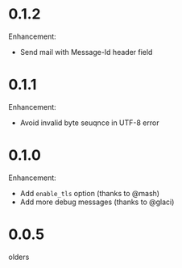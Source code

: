 # 0.1.2

Enhancement:

* Send mail with Message-Id header field

# 0.1.1

Enhancement:

* Avoid invalid byte seuqnce in UTF-8 error

# 0.1.0

Enhancement:

* Add `enable_tls` option (thanks to @mash)
* Add more debug messages (thanks to @glaci)

# 0.0.5

olders
